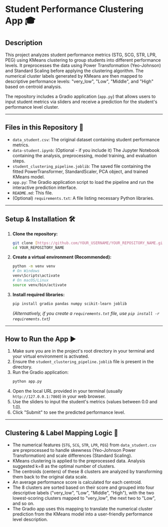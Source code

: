 # Student Performance Clustering App 🎓

## Description

This project analyzes student performance metrics (STG, SCG, STR, LPR, PEG) using KMeans clustering to group students into different performance levels. It preprocesses the data using Power Transformation (Yeo-Johnson) and Standard Scaling before applying the clustering algorithm. The numerical cluster labels generated by KMeans are then mapped to descriptive performance levels: "very_low", "Low", "Middle", and "High" based on centroid analysis.

The repository includes a Gradio application (`app.py`) that allows users to input student metrics via sliders and receive a prediction for the student's performance level cluster.

---

## Files in this Repository 📁

* `data_student.csv`: The original dataset containing student performance metrics.
* `data-student.ipynb`: (Optional - if you include it) The Jupyter Notebook containing the analysis, preprocessing, model training, and evaluation steps.
* `student_clustering_pipeline.joblib`: The saved file containing the fitted PowerTransformer, StandardScaler, PCA object, and trained KMeans model.
* `app.py`: The Gradio application script to load the pipeline and run the interactive prediction interface.
* `README.md`: This file.
* (Optional) `requirements.txt`: A file listing necessary Python libraries.

---

## Setup & Installation 🛠️

1.  **Clone the repository:**
    ```bash
    git clone [https://github.com/YOUR_USERNAME/YOUR_REPOSITORY_NAME.git](https://github.com/YOUR_USERNAME/YOUR_REPOSITORY_NAME.git)
    cd YOUR_REPOSITORY_NAME
    ```
2.  **Create a virtual environment (Recommended):**
    ```bash
    python -m venv venv
    # On Windows
    venv\Scripts\activate
    # On macOS/Linux
    source venv/bin/activate
    ```
3.  **Install required libraries:**
    ```bash
    pip install gradio pandas numpy scikit-learn joblib
    ```
    *(Alternatively, if you create a `requirements.txt` file, use `pip install -r requirements.txt`)*

---

## How to Run the App ▶️

1.  Make sure you are in the project's root directory in your terminal and your virtual environment is activated.
2.  Ensure the `student_clustering_pipeline.joblib` file is present in the directory.
3.  Run the Gradio application:
    ```bash
    python app.py
    ```
4.  Open the local URL provided in your terminal (usually `http://127.0.0.1:7860`) in your web browser.
5.  Use the sliders to input the student's metrics (values between 0.0 and 1.0).
6.  Click "Submit" to see the predicted performance level.

---

## Clustering & Label Mapping Logic 🧠

* The numerical features (`STG`, `SCG`, `STR`, `LPR`, `PEG`) from `data_student.csv` are preprocessed to handle skewness (Yeo-Johnson Power Transformation) and scale differences (Standard Scaling).
* KMeans clustering is applied to the preprocessed data. Analysis suggested k=8 as the optimal number of clusters.
* The centroids (centers) of these 8 clusters are analyzed by transforming them back to the original data scale.
* An average performance score is calculated for each centroid.
* The 8 clusters are sorted based on their score and grouped into four descriptive labels ("very\_low", "Low", "Middle", "High"), with the two lowest-scoring clusters mapped to "very\_low", the next two to "Low", and so on.
* The Gradio app uses this mapping to translate the numerical cluster prediction from the KMeans model into a user-friendly performance level description.
